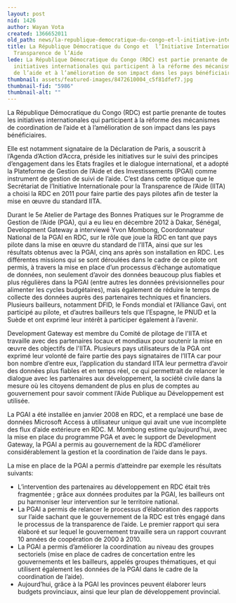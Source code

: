 ```yaml
---
layout: post
nid: 1426
author: Wayan Vota
created: 1366652011
old_path: news/la-republique-democratique-du-congo-et-l-initiative-internationale-pour-la-transparence-de-l-ai
title: La République Démocratique du Congo et  l’Initiative Internationale pour la
  Transparence de l’Aide
lede: La République Démocratique du Congo (RDC) est partie prenante de toutes les
  initiatives internationales qui participent à la réforme des mécanismes de coordination
  de l’aide et à l’amélioration de son impact dans les pays bénéficiaires.
thumbnail: assets/featured-images/8472610004_c5f81dfef7.jpg
thumbnail-fid: "5986"
thumbnail-alt: ""
---
```


La République Démocratique du Congo (RDC) est partie prenante de toutes les initiatives internationales qui participent à la réforme des mécanismes de coordination de l’aide et à l’amélioration de son impact dans les pays bénéficiaires.

Elle est notamment signataire de la Déclaration de Paris, a souscrit à l’Agenda d’Action d’Accra, préside les initiatives sur le suivi des principes d’engagement dans les Etats fragiles et le dialogue international, et a adopté la Plateforme de Gestion de l’Aide et des Investissements (PGAI) comme instrument de gestion de suivi de l’aide. C’est dans cette optique que le Secrétariat de l’Initiative Internationale pour la Transparence de l’Aide (IITA) a choisi la RDC en 2011 pour faire partie des pays pilotes afin de tester la mise en œuvre du standard IITA.

Durant le 5e Atelier de Partage des Bonnes Pratiques sur le Programme de Gestion de l’Aide (PGA), qui a eu lieu en décembre 2012 à Dakar, Sénégal, Development Gateway a interviewé Yvon Mombong, Coordonnateur National de la PGAI en RDC, sur le rôle que joue la RDC en tant que pays pilote dans la mise en œuvre du standard de l’IITA, ainsi que sur les résultats obtenus avec la PGAI, cinq ans après son installation en RDC. Les différentes missions qui se sont déroulées dans le cadre de ce pilote ont permis, à travers la mise en place d’un processus d’échange automatique de données, non seulement d’avoir des données beaucoup plus fiables et plus régulières dans la PGAI (entre autres les données prévisionnelles pour alimenter les cycles budgétaires), mais également de réduire le temps de collecte des données auprès des partenaires techniques et financiers. Plusieurs bailleurs, notamment DFID, le Fonds mondial et l’Alliance Gavi, ont participé au pilote, et d’autres bailleurs tels que l’Espagne, le PNUD et la Suède et ont exprimé leur intérêt à participer également à l’avenir.

Development Gateway est membre du Comité de pilotage de l'IITA et travaille avec des partenaires locaux et mondiaux pour soutenir la mise en œuvre des objectifs de l'IITA. Plusieurs pays utilisateurs de la PGA ont exprimé leur volonté de faire partie des pays signataires de l’IITA car pour bon nombre d’entre eux, l’application du standard IITA leur permettra d’avoir des données plus fiables et en temps réel, ce qui permettrait de relancer le dialogue avec les partenaires aux développement, la société civile dans la mesure où les citoyens demandent de plus en plus de comptes au gouvernement pour savoir comment l’Aide Publique au Développement est utilisée.

La PGAI a été installée en janvier 2008 en RDC, et a remplacé une base de données Microsoft Access à utilisateur unique qui avait une vue incomplète des flux d’aide extérieure en RDC. M. Mombong estime qu’aujourd’hui, avec la mise en place du programme PGA et avec le support de Development Gateway, la PGAI a permis au gouvernement de la RDC d’améliorer considérablement la gestion et la coordination de l’aide dans le pays.

La mise en place de la PGAI a permis d’atteindre par exemple les résultats suivants:

- L’intervention des partenaires au développement en RDC était très fragmentée ; grâce aux données produites par la PGAI, les bailleurs ont pu harmoniser leur intervention sur le territoire national.
- La PGAI a permis de relancer le processus d’élaboration des rapports sur l’aide sachant que le gouvernement de la RDC est très engagé dans le processus de la transparence de l’aide. Le premier rapport qui sera élaboré et sur lequel le gouvernement travaille sera un rapport couvrant 10 années de coopération de 2000 à 2010.
- La PGAI a permis d’améliorer la coordination au niveau des groupes sectoriels (mise en place de cadres de concertation entre les gouvernements et les bailleurs, appelés groupes thématiques, et qui utilisent également les données de la PGAI dans le cadre de la coordination de l’aide).
- Aujourd’hui, grâce à la PGAI les provinces peuvent élaborer leurs budgets provinciaux, ainsi que leur plan de développement provincial.
